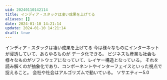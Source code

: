 ```yaml
---
uid: 20240110142114
title: インディア・スタックは凄い成果を上げてる
aliases: []
date: 2024-01-10 14:21:14
update: 2024-01-10 14:21:14
draft: true
---
```



インディア・スタックは凄い成果を上げてる
今は様々なものにインターネットが浸透していて、あらゆるものが データ化できる。
ビジネスも産業も社会も様々なものがソフトウェアになっていて、レイヤー構造となっている。
それを読み解くのが抽象化であり、コンポーネントやインターフェイスといった視点で捉えること。
会社や社会はアルゴリズムで動いている。
ソサエティー5.0


[^dxshikou]: https://www.notion.so/ac8a820e0e0241f585e85477e7997724/ DXの思考法 日本経済復活への最強戦略, P201, 西山 圭太,冨山 和彦, 文藝春秋, 2021/04/13
